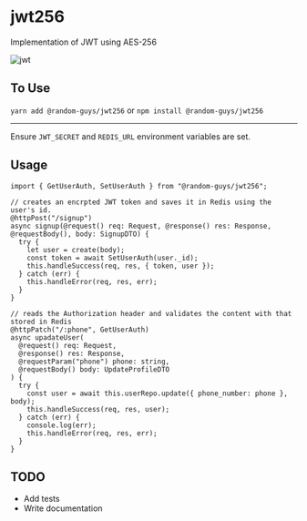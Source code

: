 # jwt256

Implementation of JWT using AES-256

![jwt](https://cdn.auth0.com/blog/jwtalgos/logo.png)

## To Use

`yarn add @random-guys/jwt256` or `npm install @random-guys/jwt256`

---

Ensure `JWT_SECRET` and `REDIS_URL` environment variables are set.

## Usage

```
import { GetUserAuth, SetUserAuth } from "@random-guys/jwt256";

// creates an encrpted JWT token and saves it in Redis using the user's id.
@httpPost("/signup")
async signup(@request() req: Request, @response() res: Response, @requestBody(), body: SignupDTO) {
  try {
    let user = create(body);
    const token = await SetUserAuth(user._id);
    this.handleSuccess(req, res, { token, user });
  } catch (err) {
    this.handleError(req, res, err);
  }
}

// reads the Authorization header and validates the content with that stored in Redis
@httpPatch("/:phone", GetUserAuth)
async upadateUser(
  @request() req: Request,
  @response() res: Response,
  @requestParam("phone") phone: string,
  @requestBody() body: UpdateProfileDTO
) {
  try {
    const user = await this.userRepo.update({ phone_number: phone }, body);
    this.handleSuccess(req, res, user);
  } catch (err) {
    console.log(err);
    this.handleError(req, res, err);
  }
}

```

## TODO

- Add tests
- Write documentation
